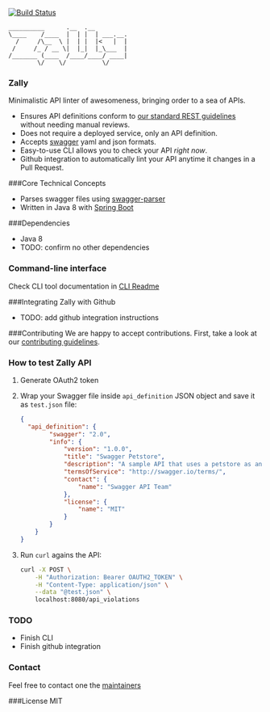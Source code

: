 [![Build Status](https://travis-ci.org/zalando-incubator/zally.svg?branch=master)](https://travis-ci.org/zalando-incubator/zally)

    __________      .__  .__
    \____    /____  |  | |  | ___.__.
      /     /\__  \ |  | |  |<   |  |
     /     /_ / __ \|  |_|  |_\___  |
    /_______ (____  /____/____/ ____|
            \/    \/          \/

### Zally

Minimalistic API linter of awesomeness, bringing order to a sea of APIs.

- Ensures API definitions conform to
[our standard REST guidelines](http://zalando.github.io/restful-api-guidelines/) without needing manual reviews.
- Does not require a deployed service, only an API definition.
- Accepts [swagger](swagger.io) yaml and json formats.
- Easy-to-use CLI allows you to check your API *right now*.
- Github integration to automatically lint your API anytime it changes in a Pull Request.

###Core Technical Concepts

- Parses swagger files using [swagger-parser](https://github.com/swagger-api/swagger-parser)
- Written in Java 8 with [Spring Boot](https://github.com/spring-projects/spring-boot)

###Dependencies
- Java 8
- TODO: confirm no other dependencies

### Command-line interface

Check CLI tool documentation in [CLI Readme](cli/README.md)


###Integrating Zally with Github
- TODO: add github integration instructions

###Contributing
We are happy to accept contributions. First, take a look at our [contributing guidelines](CONTRIBUTING.md).

### How to test Zally API

1. Generate OAuth2 token

2. Wrap your Swagger file inside `api_definition` JSON object and save it as `test.json` file:
    ```json
    {
      "api_definition": {
            "swagger": "2.0",
            "info": {
                "version": "1.0.0",
                "title": "Swagger Petstore",
                "description": "A sample API that uses a petstore as an example to demonstrate features in the swagger-2.0 specification",
                "termsOfService": "http://swagger.io/terms/",
                "contact": {
                    "name": "Swagger API Team"
                },
                "license": {
                    "name": "MIT"
                }
            }
        }
    }
    ```

3. Run `curl` agains the API:
    ```bash
    curl -X POST \
        -H "Authorization: Bearer OAUTH2_TOKEN" \
        -H "Content-Type: application/json" \
        --data "@test.json" \
        localhost:8080/api_violations
    ```


### TODO
- Finish CLI
- Finish github integration

### Contact
Feel free to contact one the [maintainers](MAINTAINERS)

###License
MIT
